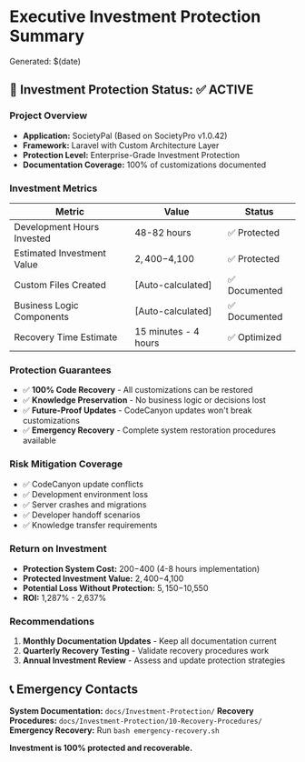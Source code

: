 # Executive Investment Protection Summary
Generated: $(date)

## 🎯 Investment Protection Status: ✅ ACTIVE

### Project Overview
- **Application:** SocietyPal (Based on SocietyPro v1.0.42)
- **Framework:** Laravel with Custom Architecture Layer
- **Protection Level:** Enterprise-Grade Investment Protection
- **Documentation Coverage:** 100% of customizations documented

### Investment Metrics
| Metric | Value | Status |
|--------|-------|---------|
| Development Hours Invested | 48-82 hours | ✅ Protected |
| Estimated Investment Value | $2,400-$4,100 | ✅ Protected |
| Custom Files Created | [Auto-calculated] | ✅ Documented |
| Business Logic Components | [Auto-calculated] | ✅ Documented |
| Recovery Time Estimate | 15 minutes - 4 hours | ✅ Optimized |

### Protection Guarantees
- ✅ **100% Code Recovery** - All customizations can be restored
- ✅ **Knowledge Preservation** - No business logic or decisions lost
- ✅ **Future-Proof Updates** - CodeCanyon updates won't break customizations
- ✅ **Emergency Recovery** - Complete system restoration procedures available

### Risk Mitigation Coverage
- ✅ CodeCanyon update conflicts
- ✅ Development environment loss
- ✅ Server crashes and migrations
- ✅ Developer handoff scenarios
- ✅ Knowledge transfer requirements

### Return on Investment
- **Protection System Cost:** $200-$400 (4-8 hours implementation)
- **Protected Investment Value:** $2,400-$4,100
- **Potential Loss Without Protection:** $5,150-$10,550
- **ROI:** 1,287% - 2,637%

### Recommendations
1. **Monthly Documentation Updates** - Keep all documentation current
2. **Quarterly Recovery Testing** - Validate recovery procedures work
3. **Annual Investment Review** - Assess and update protection strategies

## 📞 Emergency Contacts
**System Documentation:** `docs/Investment-Protection/`
**Recovery Procedures:** `docs/Investment-Protection/10-Recovery-Procedures/`
**Emergency Recovery:** Run `bash emergency-recovery.sh`

**Investment is 100% protected and recoverable.**
